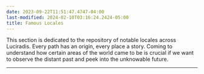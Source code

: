 ```yaml
---
date: 2023-09-22T11:51:47.4747-04:00
last-modified: 2024-02-10T03:16:24.2424-05:00
title: Famous Locales
---
```

This section is dedicated to the repository of notable locales across Luciradis. Every path has an origin, every place a story. Coming to understand how certain areas of the world came to be is crucial if we want to observe the distant past and peek into the unknowable future.

---
